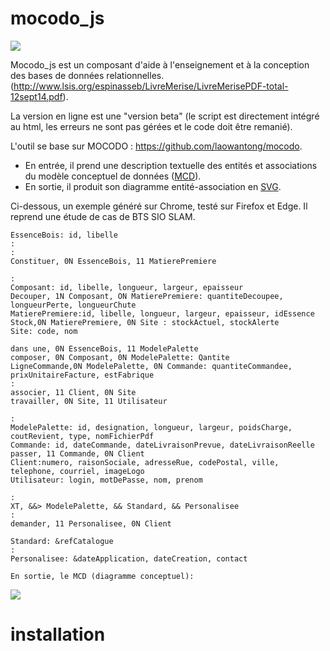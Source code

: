 # mocodo_js
![](https://www.st2msi.net/img/mocodo_js.svg)

Mocodo_js est un composant d'aide à l'enseignement et à la conception des bases de données relationnelles.
(http://www.lsis.org/espinasseb/LivreMerise/LivreMerisePDF-total-12sept14.pdf).

La version en ligne est une "version beta" (le script est directement intégré au html, les erreurs ne sont pas gérées et le code doit être remanié).

L'outil se base sur MOCODO : https://github.com/laowantong/mocodo. 
- En entrée, il prend une description textuelle des entités et associations du modèle conceptuel de données ([MCD](https://fr.wikipedia.org/wiki/Modèle_entité-association)).
- En sortie, il produit son diagramme entité-association en [SVG](https://fr.wikipedia.org/wiki/Scalable_Vector_Graphics).

Ci-dessous, un exemple généré sur Chrome, testé sur Firefox et Edge. Il reprend une étude de cas de BTS SIO SLAM.

    EssenceBois: id, libelle
    :
    :
    Constituer, 0N EssenceBois, 11 MatierePremiere

    :
    Composant: id, libelle, longueur, largeur, epaisseur
    Decouper, 1N Composant, ON MatierePremiere: quantiteDecoupee, longueurPerte, longueurChute
    MatierePremiere:id, libelle, longueur, largeur, epaisseur, idEssence
    Stock,0N MatierePremiere, 0N Site : stockActuel, stockAlerte
    Site: code, nom

    dans une, 0N EssenceBois, 11 ModelePalette
    composer, 0N Composant, 0N ModelePalette: Qantite
    LigneCommande,0N ModelePalette, 0N Commande: quantiteCommandee, prixUnitaireFacture, estFabrique
    :
    associer, 11 Client, 0N Site
    travailler, 0N Site, 11 Utilisateur

    : 
    ModelePalette: id, designation, longueur, largeur, poidsCharge, coutRevient, type, nomFichierPdf
    Commande: id, dateCommande, dateLivraisonPrevue, dateLivraisonReelle
    passer, 11 Commande, 0N Client
    Client:numero, raisonSociale, adresseRue, codePostal, ville, telephone, courriel, imageLogo
    Utilisateur: login, motDePasse, nom, prenom

    :
    XT, &&> ModelePalette, && Standard, && Personalisee
    :
    demander, 11 Personalisee, 0N Client

    Standard: &refCatalogue
    :
    Personalisee: &dateApplication, dateCreation, contact

    En sortie, le MCD (diagramme conceptuel):

![](https://www.st2msi.net/img/AHM-23.svg)

# installation
